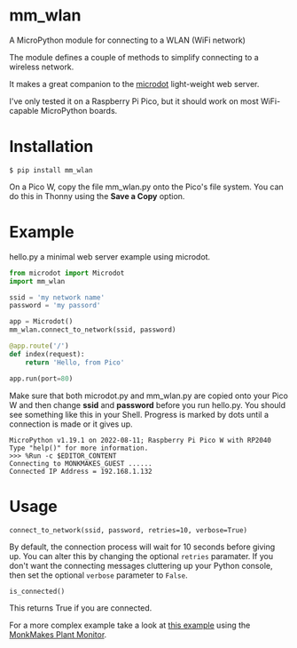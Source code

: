 # mm_wlan
A MicroPython module for connecting to a WLAN (WiFi network)

The module defines a couple of methods to simplify connecting to a 
wireless network. 

It makes a great companion to the [microdot](https://github.com/miguelgrinberg/microdot) light-weight web server.

I've only tested it on a Raspberry Pi Pico, but it should work on most WiFi-capable MicroPython boards.

# Installation

```
$ pip install mm_wlan
```

On a Pico W, copy the file mm_wlan.py onto the Pico's file system. You can do this in Thonny using the **Save a Copy** option.

# Example

hello.py a minimal web server example using microdot.

``` python
from microdot import Microdot
import mm_wlan

ssid = 'my network name'
password = 'my passord'

app = Microdot()  
mm_wlan.connect_to_network(ssid, password)

@app.route('/')
def index(request):
    return 'Hello, from Pico'

app.run(port=80)
```

Make sure that both microdot.py and mm_wlan.py are copied onto your Pico W and then change **ssid** and **password** before you run hello.py. You should see something like this in your Shell. Progress is marked by dots until a connection is made or it gives up.
```
MicroPython v1.19.1 on 2022-08-11; Raspberry Pi Pico W with RP2040
Type "help()" for more information.
>>> %Run -c $EDITOR_CONTENT
Connecting to MONKMAKES_GUEST ......
Connected IP Address = 192.168.1.132
```

# Usage

```
connect_to_network(ssid, password, retries=10, verbose=True)
```

By default, the connection process will wait for 10 seconds before giving up. You can alter this by changing the optional `retries` paramater.
If you don't want the connecting messages cluttering up your Python console, then set the optional `verbose` parameter to `False`.

```
is_connected()
```
This returns True if you are connected.

For a more complex example take a look at [this example](https://github.com/monkmakes/pmon/blob/main/raspberry_pi_pico/pico_w_server.py) using the [MonkMakes Plant Monitor](https://www.monkmakes.com/pmon.html).

